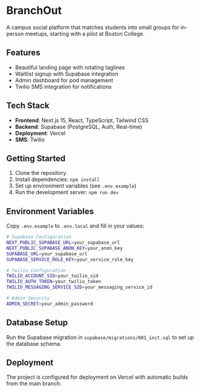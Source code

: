 # BranchOut

A campus social platform that matches students into small groups for in-person meetups, starting with a pilot at Boston College.

## Features

- Beautiful landing page with rotating taglines
- Waitlist signup with Supabase integration
- Admin dashboard for pod management
- Twilio SMS integration for notifications

## Tech Stack

- **Frontend**: Next.js 15, React, TypeScript, Tailwind CSS
- **Backend**: Supabase (PostgreSQL, Auth, Real-time)
- **Deployment**: Vercel
- **SMS**: Twilio

## Getting Started

1. Clone the repository
2. Install dependencies: `npm install`
3. Set up environment variables (see `.env.example`)
4. Run the development server: `npm run dev`

## Environment Variables

Copy `.env.example` to `.env.local` and fill in your values:

```bash
# Supabase Configuration
NEXT_PUBLIC_SUPABASE_URL=your_supabase_url
NEXT_PUBLIC_SUPABASE_ANON_KEY=your_anon_key
SUPABASE_URL=your_supabase_url
SUPABASE_SERVICE_ROLE_KEY=your_service_role_key

# Twilio Configuration
TWILIO_ACCOUNT_SID=your_twilio_sid
TWILIO_AUTH_TOKEN=your_twilio_token
TWILIO_MESSAGING_SERVICE_SID=your_messaging_service_id

# Admin Security
ADMIN_SECRET=your_admin_password
```

## Database Setup

Run the Supabase migration in `supabase/migrations/001_init.sql` to set up the database schema.

## Deployment

The project is configured for deployment on Vercel with automatic builds from the main branch.
